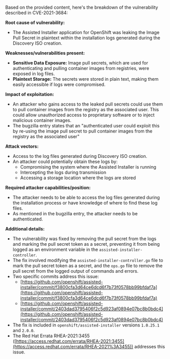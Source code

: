 Based on the provided content, here's the breakdown of the vulnerability described in CVE-2021-3684:

**Root cause of vulnerability:**
- The Assisted Installer application for OpenShift was leaking the Image Pull Secret in plaintext within the installation logs generated during the Discovery ISO creation.

**Weaknesses/vulnerabilities present:**
- **Sensitive Data Exposure:** Image pull secrets, which are used for authenticating and pulling container images from registries, were exposed in log files.
- **Plaintext Storage:** The secrets were stored in plain text, making them easily accessible if logs were compromised.

**Impact of exploitation:**
- An attacker who gains access to the leaked pull secrets could use them to pull container images from the registry as the associated user. This could allow unauthorized access to proprietary software or to inject malicious container images.
- The bugzilla entry states that an "authenticated user could exploit this by re-using the image pull secret to pull container images from the registry as the associated user"

**Attack vectors:**
- Access to the log files generated during Discovery ISO creation.
- An attacker could potentially obtain these logs by:
  - Compromising the system where the Assisted Installer is running
  - Intercepting the logs during transmission
  - Accessing a storage location where the logs are stored

**Required attacker capabilities/position:**
- The attacker needs to be able to access the log files generated during the installation process or have knowledge of where to find these log files.
- As mentioned in the bugzilla entry, the attacker needs to be authenticated.

**Additional details:**
- The vulnerability was fixed by removing the pull secret from the logs and marking the pull secret token as a secret, preventing it from being logged as an environment variable in the `assisted-installer-controller`.
-  The fix involved modifying the `assisted-installer-controller.go` file to mark the pull secret token as a secret, and the `ops.go` file to remove the pull secret from the logged output of commands and errors.
- Two specific commits address this issue:
   - [https://github.com/openshift/assisted-installer/commit/f3800cfa3d64ce6dcd6f7b73f0578bb99bfdaf7a](https://github.com/openshift/assisted-installer/commit/f3800cfa3d64ce6dcd6f7b73f0578bb99bfdaf7a)
   - [https://github.com/openshift/assisted-installer/commit/2403dad3795406f2c5d923af0894e07bc8b0bdc4](https://github.com/openshift/assisted-installer/commit/2403dad3795406f2c5d923af0894e07bc8b0bdc4)
- The fix is included in `openshift/assisted-installer` versions `1.0.25.1` and `2.0.0`.
-  The Red Hat Errata RHEA-2021:3455 ([https://access.redhat.com/errata/RHEA-2021:3455](https://access.redhat.com/errata/RHEA-2021%3A3455)) addresses this issue.